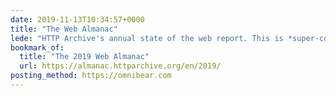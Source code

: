 ```yaml
---
date: 2019-11-13T10:34:57+0000
title: "The Web Almanac"
lede: "HTTP Archive's annual state of the web report. This is *super-comprehensive* and is jam-packed with useful information."
bookmark_of:
  title: "The 2019 Web Almanac"
  url: https://almanac.httparchive.org/en/2019/
posting_method: https://omnibear.com
---
```

